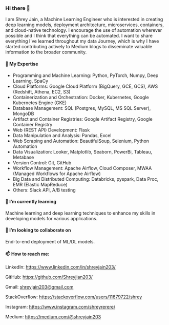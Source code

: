 ### Hi there 👋
I am Shrey Jain, a Machine Learning Engineer who is interested in creating deep learning models, deployment architecture, microservices, containers, and cloud-native technology. I encourage the use of automation wherever possible and I think that everything can be automated. I want to share everything I've learned throughout my data Journey, which is why I have started contributing actively to Medium blogs to disseminate valuable information to the broader community.

#### 🔭 My Expertise
  <ul><li>Programming and Machine Learning: Python, PyTorch, Numpy, Deep Learning, SpaCy
  <li>Cloud Platforms: Google Cloud Platform (BigQuery, GCE, GCS), AWS (Redshift, Athena, EC2, S3)
  <li>Containerization and Orchestration: Docker, Kubernetes, Google Kubernetes Engine (GKE)
  <li>Database Management: SQL (Postgres, MySQL, MS SQL Server), MongoDB
  <li>Artifact and Container Registries: Google Artifact Registry, Google Container Registry
  <li>Web (REST API) Development: Flask
  <li>Data Manipulation and Analysis: Pandas, Excel
  <li>Web Scraping and Automation: BeautifulSoup, Selenium, Python Automation
  <li>Data Visualization: Looker, Matplotlib, Seaborn, PowerBi, Tableau, Metabase
  <li>Version Control: Git, GitHub
  <li>Workflow Management: Apache Airflow, Cloud Composer, MWAA (Managed Workflows for Apache Airflow)
  <li>Big Data and Distributed Computing: Databricks, pyspark, Data Proc, EMR (Elastic MapReduce)
  <li>Others: Slack API, A/B testing
  </ul>

#### 🌱 I’m currently learning
Machine learning and deep learning techniques to enhance my skills in developing models for various applications.

#### 👯 I’m looking to collaborate on
End-to-end deployment of ML/DL models.

#### 📫 How to reach me:

LinkedIn: https://www.linkedin.com/in/shreyjain203/

GitHub: https://github.com/Shreyjian203/

Gmail: shreyjain203@gmail.com

StackOverflow: https://stackoverflow.com/users/11679722/shrey

Instagram: https://www.instagram.com/shreyrerere/


Medium: https://medium.com/@shreyjain203

